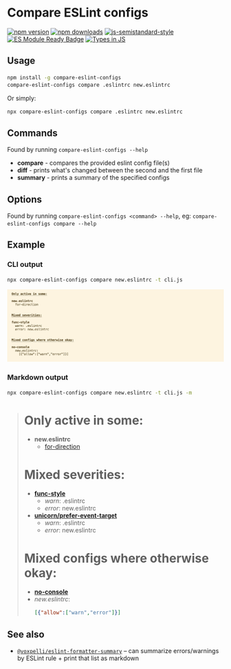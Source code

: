 # Compare ESLint configs

[![npm version](https://img.shields.io/npm/v/compare-eslint-configs.svg?style=flat)](https://www.npmjs.com/package/compare-eslint-configs)
[![npm downloads](https://img.shields.io/npm/dm/compare-eslint-configs.svg?style=flat)](https://www.npmjs.com/package/compare-eslint-configs)
[![js-semistandard-style](https://img.shields.io/badge/code%20style-semistandard-brightgreen.svg)](https://github.com/voxpelli/eslint-config)
[![ES Module Ready Badge](https://img.shields.io/badge/es%20module%20ready-yes-success.svg)](https://esmodules.dev/)
[![Types in JS](https://img.shields.io/badge/types_in_js-yes-brightgreen)](https://github.com/voxpelli/types-in-js)

## Usage

```bash
npm install -g compare-eslint-configs
compare-eslint-configs compare .eslintrc new.eslintrc
```

Or simply:

```bash
npx compare-eslint-configs compare .eslintrc new.eslintrc
```

## Commands

Found by running `compare-eslint-configs --help`

  * **compare** - compares the provided eslint config file(s)
  * **diff** - prints what's changed between the second and the first file
  * **summary** - prints a summary of the specified configs

## Options

Found by running `compare-eslint-configs <command> --help`, eg: `compare-eslint-configs compare --help`

## Example

### CLI output

```bash
npx compare-eslint-configs compare new.eslintrc -t cli.js
```

![CLI output](docs/cli-output2.png)

### Markdown output

```bash
npx compare-eslint-configs compare new.eslintrc -t cli.js -m
```

> # Only active in some:
>
> * **new.eslintrc**
>   * [for-direction](https://eslint.org/docs/rules/for-direction)
>
>
> # Mixed severities:
>
> * [**func-style**](https://eslint.org/docs/rules/func-style)
>   * _warn_: .eslintrc
>   * _error_: new.eslintrc
> * [**unicorn/prefer-event-target**](https://github.com/sindresorhus/eslint-plugin-unicorn/blob/v43.0.2/docs/rules/prefer-event-target.md)
>   * _warn_: .eslintrc
>   * _error_: new.eslintrc
>
>
> # Mixed configs where otherwise okay:
>
> * [**no-console**](https://eslint.org/docs/rules/no-console)
> * _new.eslintrc_:
>   ```json
>   [{"allow":["warn","error"]}]
>   ```

## See also

* [`@voxpelli/eslint-formatter-summary`](https://github.com/voxpelli/eslint-formatter-summary) – can summarize errors/warnings by ESLint rule + print that list as markdown
